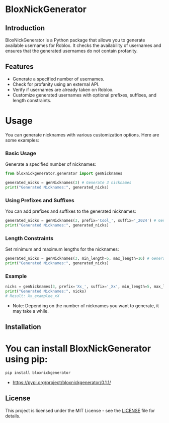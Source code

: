 # BloxNickGenerator
## Introduction
BloxNickGenerator is a Python package that allows you to generate available usernames for Roblox. It checks the availability of usernames and ensures that the generated usernames do not contain profanity.

## Features
- Generate a specified number of usernames.
- Check for profanity using an external API.
- Verify if usernames are already taken on Roblox.
- Customize generated usernames with optional prefixes, suffixes, and length constraints.


# Usage
You can generate nicknames with various customization options. Here are some examples:

### Basic Usage
Generate a specified number of nicknames:

```python
from bloxnickgenerator.generator import genNicknames

generated_nicks = genNicknames(3) # Generate 3 nicknames
print("Generated Nicknames:", generated_nicks)
```

### Using Prefixes and Suffixes
You can add prefixes and suffixes to the generated nicknames:

```python
generated_nicks = genNicknames(3, prefix='Cool_', suffix='_2024') # Generate nicknames with a prefix and suffix 
print("Generated Nicknames:", generated_nicks)
```

### Length Constraints
Set minimum and maximum lengths for the nicknames:

```python
generated_nicks = genNicknames(3, min_length=5, max_length=16) # Generate nicknames within specific length constraints 
print("Generated Nicknames:", generated_nicks)
```

### Example
```python
nicks = genNicknames(3, prefix='Xx_', suffix='_Xx', min_length=5, max_length=16) 
print("Generated Nicknames:", nicks) 
# Result: Xx_examplee_xX
```

- Note: Depending on the number of nicknames you want to generate, it may take a while.

## Installation
# You can install BloxNickGenerator using pip:

```bash
pip install bloxnickgenerator
```

- https://pypi.org/project/bloxnickgenerator/0.1.1/

## License
This project is licensed under the MIT License - see the [LICENSE](LICENSE) file for details.
